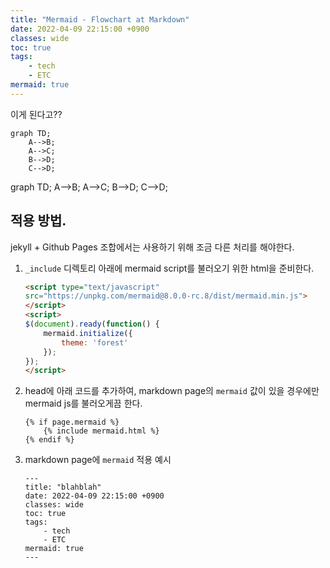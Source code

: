 ```yaml
---
title: "Mermaid - Flowchart at Markdown"
date: 2022-04-09 22:15:00 +0900
classes: wide
toc: true
tags:
    - tech
    - ETC
mermaid: true
---
```


이게 된다고??

```mermaid
graph TD;
    A-->B;
    A-->C;
    B-->D;
    C-->D;
```

<div class="mermaid">
graph TD;
    A-->B;
    A-->C;
    B-->D;
    C-->D;
</div>

## 적용 방법.

jekyll + Github Pages 조합에서는 사용하기 위해 조금 다른 처리를 해야한다.

1. `_include` 디렉토리 아래에 mermaid script를 불러오기 위한 html을 준비한다.

    ```html
    <script type="text/javascript"
    src="https://unpkg.com/mermaid@8.0.0-rc.8/dist/mermaid.min.js">
    </script>
    <script>
    $(document).ready(function() {
        mermaid.initialize({
            theme: 'forest'
        });
    });
    </script>
    ```

2. head에 아래 코드를 추가하여, markdown page의 `mermaid` 값이 있을 경우에만 mermaid js를 불러오게끔 한다.

    ```
    {% if page.mermaid %}
        {% include mermaid.html %}
    {% endif %}
    ```

3. markdown page에 `mermaid` 적용 예시

    ```
    ---
    title: "blahblah"
    date: 2022-04-09 22:15:00 +0900
    classes: wide
    toc: true
    tags:
        - tech
        - ETC
    mermaid: true
    ---
    ```